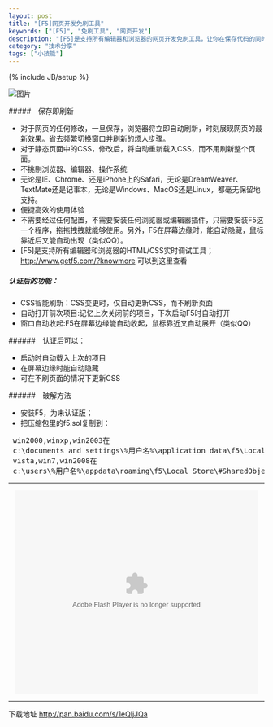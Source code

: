 ```yaml
---
layout: post
title: "[F5]网页开发免刷工具"
keywords: ["[F5]", "免刷工具", "网页开发"]
description: "[F5]是支持所有编辑器和浏览器的网页开发免刷工具，让你在保存代码的同时，自动刷新页面"
category: "技术分享"
tags: ["小技能"]
---
```

{% include JB/setup %}


![图片](https://img.alicdn.com/imgextra/i2/1819728314/TB2zI3ieXXXXXcuXXXXXXXXXXXX_!!1819728314.gif)

#####　保存即刷新
* 对于网页的任何修改，一旦保存，浏览器将立即自动刷新，时刻展现网页的最新效果。省去频繁切换窗口并刷新的烦人步骤。
* 对于静态页面中的CSS，修改后，将自动重新载入CSS，而不用刷新整个页面。
* 不挑剔浏览器、编辑器、操作系统
* 无论是IE、Chrome、还是iPhone上的Safari，无论是DreamWeaver、TextMate还是记事本，无论是Windows、MacOS还是Linux，都毫无保留地支持。
* 便捷高效的使用体验
* 不需要经过任何配置，不需要安装任何浏览器或编辑器插件，只需要安装F5这一个程序，拖拖拽拽就能够使用。另外，F5在屏幕边缘时，能自动隐藏，鼠标靠近后又能自动出现（类似QQ）。
* [F5]是支持所有编辑器和浏览器的HTML/CSS实时调试工具；
<http://www.getf5.com/?knowmore> 可以到这里查看

##### 认证后的功能：
  * CSS智能刷新：CSS变更时，仅自动更新CSS，而不刷新页面
  * 自动打开前次项目:记忆上次关闭前的项目，下次启动F5时自动打开
  *  窗口自动收起:F5在屏幕边缘能自动收起，鼠标靠近又自动展开（类似QQ）

######　认证后可以：
* 启动时自动载入上次的项目
* 在屏幕边缘时能自动隐藏
* 可在不刷页面的情况下更新CSS

######　破解方法
* 安装F5，为未认证版；
* 把压缩包里的f5.sol复制到：
<pre>
 win2000,winxp,win2003在
 c:\documents and settings\%用户名%\application data\f5\Local Store\#SharedObjects\F5.swf\f5.sol
 vista,win7,win2008在
 c:\users\%用户名%\appdata\roaming\f5\Local Store\#SharedObjects\F5.swf\f5.sol
</pre>

---------

<center>
 <object width="480" height="400" classid="clsid:d27cdb6e-ae6d-11cf-96b8-444553540000" codebase="http://download.macromedia.com/pub/shockwave/cabs/flash/swflash.cab#version=6,0,40,0" align="middle"><param name="src" value="http://player.youku.com/player.php/sid/XNjMzOTY0MzA0/v.swf"><param name="allowfullscreen" value="true"><param name="quality" value="high"><param name="allowscriptaccess" value="always"><embed width="480" height="400" type="application/x-shockwave-flash" src="http://player.youku.com/player.php/sid/XNjMzOTY0MzA0/v.swf" allowfullscreen="true" quality="high" allowscriptaccess="always" align="middle"></object>
</center>

---------

下载地址 <http://pan.baidu.com/s/1eQljJQa>
